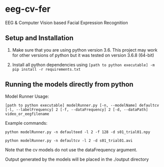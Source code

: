 # eeg-cv-fer
EEG &amp; Computer Vision based Facial Expression Recognition

## Setup and Installation

1. Make sure that you are using python version 3.6. This project may work for other versions of python but it was tested on version 3.6.8 (64-bit)

2. Install all python dependencies using `[path to python executable] -m pip install -r requirements.txt`

## Running the models directly from python

Model Runner Usage:

`[path to python executable] modelRunner.py [-n, --modelName] defaultcv [-l, --labelFrequency] 2 [-f, --dataFrequency] 2 [-d, --dataPath] video_or_eegfilename`

Example commands:

`python modelRunner.py -n defaulteed -l 2 -f 128 -d s01_trial01.npy`

`python modelRunner.py -n defaultcv -l 2 -d s01_trial01.avi`

Note that the cv models do not use the dataFrequency argument.

Output generated by the models will be placed in the ./output directory
